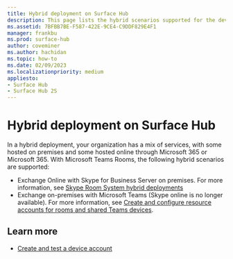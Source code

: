 ```yaml
---
title: Hybrid deployment on Surface Hub
description: This page lists the hybrid scenarios supported for the device account on Surface Hub.
ms.assetid: 7BFBB7BE-F587-422E-9CE4-C9DDF829E4F1
manager: frankbu
ms.prod: surface-hub
author: coveminer
ms.author: hachidan
ms.topic: how-to
ms.date: 02/09/2023
ms.localizationpriority: medium
appliesto:
- Surface Hub
- Surface Hub 2S
---
```


# Hybrid deployment on Surface Hub

In a hybrid deployment, your organization has a mix of services, with some hosted on premises and some hosted online through Microsoft 365 or Microsoft 365. With Microsoft Teams Rooms, the following hybrid scenarios are supported:

- Exchange Online with Skype for Business Server on premises. For more information, see [Skype Room System hybrid deployments](/skypeforbusiness/deploy/deploy-clients/hybrid-deployments)
- Exchange on-premises with Microsoft Teams (Skype online is no longer available). For more information, see [Create and configure resource accounts for rooms and shared Teams devices](/microsoftteams/rooms/with-office-365?tabs=exchange-server%2Cazure-active-directory2-password).

## Learn more

- [Create and test a device account](create-and-test-a-device-account-surface-hub.md)
